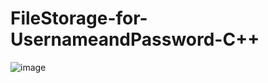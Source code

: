 # FileStorage-for-UsernameandPassword-C++

![image](https://user-images.githubusercontent.com/100541934/218440194-f5b70d49-3218-4df6-bffb-4cdfde753846.png)
